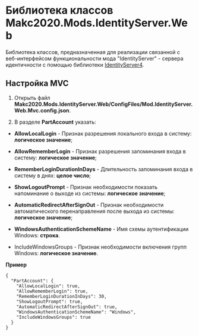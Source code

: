 # Библиотека классов Makc2020.Mods.IdentityServer.Web

Библиотека классов, предназначенная для реализации связанной с веб-интерфейсом функциональности мода "IdentityServer" -
сервера идентичности с помощью библиотеки [IdentityServer4](http://docs.identityserver.io/en/latest/index.html).

## Настройка MVC

1. Открыть файл **Makc2020.Mods.IdentityServer.Web/ConfigFiles/Mod.IdentityServer.Web.Mvc.config.json**.

2. В разделе **PartAccount** указать:

- **AllowLocalLogin** - Признак разрешения локального входа в систему:
**логическое значение**;

- **AllowRememberLogin** - Признак разрешения запоминания входа в систему:
**логическое значение**;

- **RememberLoginDurationInDays** - Длительность запоминания входа в систему в днях:
**целое число**;

- **ShowLogoutPrompt** - Признак необходимости показать напоминание о выходе из системы:
**логическое значение**;

- **AutomaticRedirectAfterSignOut** - Признак необходимости автоматического перенаправления после выхода из системы:
**логическое значение**;

- **WindowsAuthenticationSchemeName** - Имя схемы аутентификации Windows:
**строка**.

- IncludeWindowsGroups - Признак необходимости включения групп Windows:
**логическое значение**.

**Пример**

    {
      "PartAccount": {
        "AllowLocalLogin": true,
        "AllowRememberLogin": true,
        "RememberLoginDurationInDays": 30,
        "ShowLogoutPrompt": true,
        "AutomaticRedirectAfterSignOut": true,
        "WindowsAuthenticationSchemeName": "Windows",
        "IncludeWindowsGroups": true
      }
    }